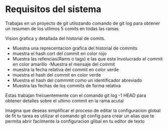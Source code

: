 # Requisitos del sistema

Trabajas en un proyecto de git utilozando comando de git log para obtener un resumen de los utlimos 5 comits en todas las ramas

Vision grafica y detallada del historial de comits.

- Muestra una reprecentacion grafica del historial de commits
- muestra el hash cort del commit en color rojo
- Muestra las refencias(Rams o tags) e las que esta involucrado el commit en color amarillo
-Muestra el mensaje del commit
- muestra la fecha relativa del commit en color verde
- muestra el hash del commit en color verde
- Muestra el hash del commmit como un identificador abreviado
- Muestra las fechas de los commits de forma relativa

Estas trabajan frecuentemente con el comando git log -1 HEAD para obtener detalles sobre el ultimo commit en la rama acutal

Imagina que deseas simplificar el proceso de editar la configuracion global de fit tu tarea es utilizar el comando git config para crear un alias que te permita abrir facilmente la configuracion glibal en tu editor de texto
